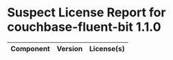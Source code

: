
Suspect License Report for couchbase-fluent-bit 1.1.0
=====================================================

|Component|Version|License(s)|
| :--- | :--- | :--- |
